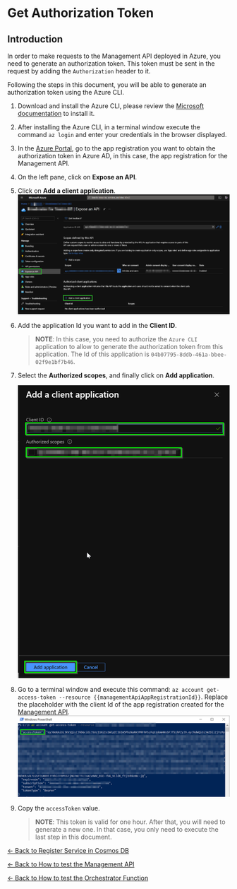 # Get Authorization Token

## Introduction

In order to make requests to the Management API deployed in Azure, you need to generate an authorization token. This token must be sent in the request by adding the `Authorization` header to it.

Following the steps in this document, you will be able to generate an authorization token using the Azure CLI.

1. Download and install the Azure CLI, please review the [Microsoft documentation](https://docs.microsoft.com/en-us/cli/azure/install-azure-cli-windows?tabs=azure-cli) to install it.

2. After installing the Azure CLI, in a terminal window execute the command `az login` and enter your credentials in the browser displayed.

3. In the [Azure Portal](https://portal.azure.com/), go to the app registration you want to obtain the authorization token in Azure AD, in this case, the app registration for the Management API.

4. On the left pane, click on **Expose an API**.

5. Click on **Add a client application**.
    ![Add client application](./images/app_registration_add_client_application.png)

6. Add the application Id you want to add in the **Client ID**.
    >**NOTE**: In this case, you need to authorize the `Azure CLI` application to allow to generate the authorization token from this application. The Id of this application is `04b07795-8ddb-461a-bbee-02f9e1bf7b46`.

7. Select the **Authorized scopes**, and finally click on **Add application**.

    ![Add client application blade](./images/app_registration_add_client_application_blade.png)

8. Go to a terminal window and execute this command: `az account get-access-token --resource {{managementApiAppRegistrationId}}`. Replace the placeholder with the client Id of the app registration created for the [Management API](management-api-app-registration.md).
    ![Authorization token obtained from Azure CLI](./images/az_cli_authorization_token_output.png)

9. Copy the `accessToken` value.
    >**NOTE**: This token is valid for one hour. After that, you will need to generate a new one. In that case, you only need to execute the last step in this document.

[← Back to Register Service in Cosmos DB](register-service.md#example-of-how-to-use-this-endpoint)

[← Back to How to test the Management API](test-web-app.md#how-to-test-the-management-api)

[← Back to How to test the Orchestrator Function](test-function-app.md#how-to-test-the-orchestrator-function)
